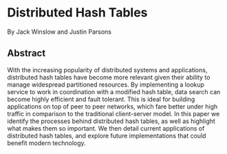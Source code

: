 # Distributed Hash Tables
By Jack Winslow and Justin Parsons


## Abstract

With the increasing popularity of distributed systems and applications, distributed hash tables have become more relevant given their ability to manage widespread partitioned resources. By implementing a lookup service to work in coordination with a modified hash table, data search can become highly efficient and fault tolerant. This is ideal for building applications on top of peer to peer networks, which fare better under high traffic in comparison to the traditional client-server model. In this paper we identify the processes behind distributed hash tables, as well as highlight what makes them so important. We then detail current applications of distributed hash tables, and explore future implementations that could benefit modern technology.

